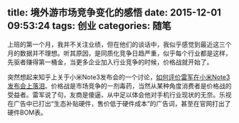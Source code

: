 title: 境外游市场竞争变化的感悟
date: 2015-12-01 09:53:24
tags: 创业
categories: 随笔
---

上班的第一个月，我并不关注业绩，但在他们的谈话中，我似乎感觉到最近这三个月的数据并不理想。听其原因，是同质化竞争日趋严重，似乎每个行业都是这样，先驱者赚得第一桶金，当更多企业加入行业竞争的时候，价格战就开始了。

突然想起来知乎上关于小米Note3发布会的一个讨论，[如何评价雷军在小米Note3发布会上落泪](http://www.zhihu.com/question/37836708)。价格战是市场竞争的一剂毒药，当然从某种角度消费者是价格战的受益者。雷军说了句，友商是傻逼，从中足以体会他对手机行业现状的无奈。乐视在广告中已打出“生态补贴硬件，售价低于硬件成本”的广告词，甚至在官网打出了硬件BOM表。
